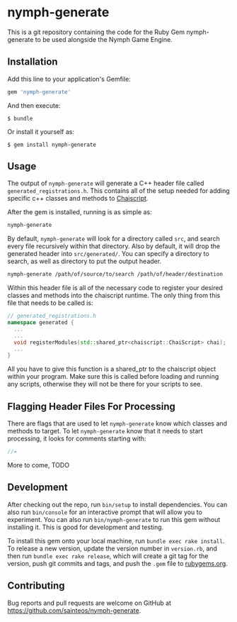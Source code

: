 # nymph-generate
This is a git repository containing the code for the Ruby Gem nymph-generate to be used alongside the Nymph Game Engine.

## Installation

Add this line to your application's Gemfile:

```ruby
gem 'nymph-generate'
```

And then execute:

    $ bundle

Or install it yourself as:

    $ gem install nymph-generate

## Usage
The output of `nymph-generate` will generate a C++ header file called `generated_registrations.h`. This contains all of the setup needed for adding specific c++ classes and methods to [Chaiscript](https://github.com/ChaiScript/ChaiScript).

After the gem is installed, running is as simple as:
```bash
nymph-generate
```

By default, `nymph-generate` will look for a directory called `src`, and search every file recursively within that directory. Also by default, it will drop the generated header into `src/generated/`. You can specify a directory to search, as well as directory to put the output header.

```bash
nymph-generate /path/of/source/to/search /path/of/header/destination
```

Within this header file is all of the necessary code to register your desired classes and methods into the chaiscript runtime. The only thing from this file that needs to be called is:
```c++
// generated_registrations.h
namespace generated {
  ...
  ...
  void registerModules(std::shared_ptr<chaiscript::ChaiScript> chai);
  ...
}
```

All you have to give this function is a shared_ptr to the chaiscript object within your program. Make sure this is called before loading and running any scripts, otherwise they will not be there for your scripts to see.

## Flagging Header Files For Processing
There are flags that are used to let `nymph-generate` know which classes and methods to target. To let `nymph-generate` know that it needs to start processing, it looks for comments starting with:
```c++
//=
```

More to come, TODO

## Development

After checking out the repo, run `bin/setup` to install dependencies. You can also run `bin/console` for an interactive prompt that will allow you to experiment. You can also run `bin/nymph-generate` to run this gem without installing it. This is good for development and testing.

To install this gem onto your local machine, run `bundle exec rake install`. To release a new version, update the version number in `version.rb`, and then run `bundle exec rake release`, which will create a git tag for the version, push git commits and tags, and push the `.gem` file to [rubygems.org](https://rubygems.org).

## Contributing

Bug reports and pull requests are welcome on GitHub at https://github.com/sainteos/nymph-generate.
